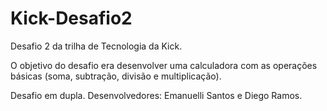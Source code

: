 # Kick-Desafio2

Desafio 2 da trilha de Tecnologia da Kick. 

O objetivo do desafio era desenvolver uma calculadora com as operações básicas (soma, subtração, divisão e multiplicação).

Desafio em dupla. Desenvolvedores: Emanuelli Santos e Diego Ramos.
